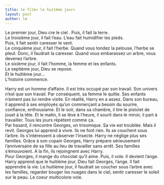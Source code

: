 ```yaml
---
title: le film< le huitème jour> 
layout: post
author: lm
---
```

<p>   Le premier jour, Dieu cre le ciel . Puis, il fait la terre.<br />
   Le troisième jour, il fait l’eau. L’eau fait humidifier les pieds.<br />
   Puis, il fait sentir caresser le vent.<br />
   Le cinquième jour, il fait l’herbe. Quand vous tondez la pelouse, l’herbe se pleut. Donc, il faudrait la caresser. Quand vous embarassez un arbre, vous devenez l’arbre.<br />
   Le sixième jour, il fait l’homme, la femme et les enfants.<br />
   Le septième jour, Dieu se repose.<br />
   Et le huitième jour...<br />
   L’histoire commence.</p>
<p>   Harry est un homme d’affaire. Il est très occupé par son travail. Son univers n’est que son travail. Par conséquent, sa femme le quitte. Ses enfants n’aiment pas lui rendre visite. En réalité, Harry en a assez. Dans son bureau, il apprend à ses employés qu’un commerçant a besoin du sourire, confiance, enthousiame. Et le soir, dans sa chambre, il tire le pistolet de jouet à la tête. Et le matin, il se lève à l’heure, il sourit dans le miroir, il part à travailler. Tous les jours répètent comme ça.<br />
   Par hasard, il rencontre Georges, un trisomique. Sa vie est troublée. Mais il revit. Georges lui apprend à vivre. Ils ne font rien. Ils se couchent sous l’arbre. Ils s’intéressent à observer l’insecte. Harry ne néglige plus ses familles. Grâce à son copain Georges, Harry prépare sérieusement l’anniversaire de sa fille au lieu de travailler sans arrêt. Ses familles s’émouvoient. A la fin, ils rejoingnent avec Harry.<br />
   Pour Georges, il mange du chocolat qu’il aime. Puis, il vole. Il devient l’ange.<br />
   Harry apprend que le huitième jour, Dieu fait Georges, l’ange. Il fait apprendre la vie. Le huitième jour, il faudrait se coucher sous l’arbre avec les familles, regarder bouger les nuages dans le ciel, sentir caresser le soleil sur le peau. Le coeur multicolore vole.</p>
